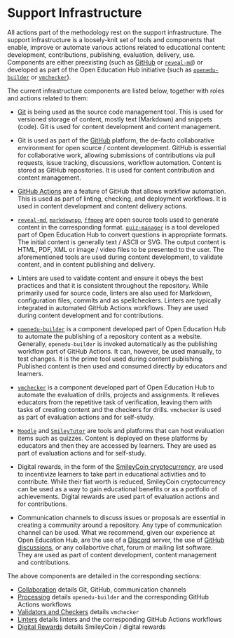 # Support Infrastructure

All actions part of the methodology rest on the support infrastructure.
The support infrastructure is a loosely-knit set of tools and components that enable, improve or automate various actions related to educational content: development, contributions, publishing, evaluation, delivery, use.
Components are either preexisting (such as [GitHub](https://github.com) or [`reveal-md`](https://github.com/webpro/reveal-md)) or developed as part of the Open Education Hub initiative (such as [`openedu-builder`](https://github.com/open-education-hub/openedu-builder) or [`vmchecker`](https://github.com/open-education-hub/vmchecker-next)).

The current infrastructure components are listed below, together with roles and actions related to them:

- [Git](https://git-scm.com/) is being used as the source code management tool.
  This is used for versioned storage of content, mostly text (Markdown) and snippets (code).
  Git is used for content development and content management.

- Git is used as part of the [GitHub](https://github.com/) platform, the de-facto collaborative environment for open source / content development.
  GitHub is essential for collaborative work, allowing submissions of contributions via pull requests, issue tracking, discussions, workflow automation.
  Content is stored as GitHub repositories.
  It is used for content contribution and content management.

- [GitHub Actions](https://github.com/features/actions) are a feature of GitHub that allows workflow automation.
  This is used as part of linting, checking, and deployment workflows.
  It is used in content development and content delivery actions.

- [`reveal-md`](https://github.com/webpro/reveal-md), [`markdownpp`](https://github.com/amyreese/markdown-pp), [`ffmpeg`](https://ffmpeg.org/) are open source tools used to generate content in the corresponding format.
  [`quiz-manager`](https://github.com/systems-cs-pub-ro/quiz-manager) is a tool developed part of Open Education Hub to convert questions in appropriate formats.
  The initial content is generally text / ASCII or SVG.
  The output content is HTML, PDF, XML or image / video files to be presented to the user.
  The aforementioned tools are used during content development, to validate content, and in content publishing and delivery.

- Linters are used to validate content and ensure it obeys the best practices and that it is consistent throughout the repository.
  While primarily used for source code, linters are also used for Markdown, configuration files, commits and as spellcheckers.
  Linters are typically integrated in automated GitHub Actions workflows.
  They are used during content development and for contributions.

- [`openedu-builder`](https://github.com/open-education-hub/openedu-builder) is a component developed part of Open Education Hub to automate the publishing of a repository content as a website.
  Generally, `openedu-builder` is invoked automatically as the publishing workflow part of GitHub Actions.
  It can, however, be used manually, to test changes.
  It is the prime tool used during content publishing.
  Published content is then used and consumed directly by educators and learners.

- [`vmchecker`](https://github.com/open-education-hub/vmchecker-next) is a component developed part of Open Education Hub to automate the evaluation of drills, projects and assignments.
  It relieves educators from the repetitive task of verification, leaving them with tasks of creating content and the checkers for drills.
  `vmchecker` is used as part of evaluation actions and for self-study.

- [`Moodle`](https://moodle.org/) and [`SmileyTutor`](https://tutor-web.net/) are tools and platforms that can host evaluation items such as quizzes.
  Content is deployed on these platforms by educators and then they are accessed by learners.
  They are used as part of evaluation actions and for self-study.

- Digital rewards, in the form of the [SmileyCoin cryptocurrency](https://smileyco.in/), are used to incentivize learners to take part in educational activities and to contribute.
  While their fiat worth is reduced, SmileyCoin cryptocurrency can be used as a way to gain educational benefits or as a portfolio of achievements.
  Digital rewards are used part of evaluation actions and for contributions.

- Communication channels to discuss issues or proposals are essential in creating a community around a repository.
  Any type of communication channel can be used.
  What we recommend, given our experience at Open Education Hub, are the use of a [Discord](https://discord.com/) server, the use of [GitHub discussions](https://github.com/features/discussions), or any collabortive chat, forum or mailing list software.
  They are used as part of content development, content management and contributions.

The above components are detailed in the corresponding sections:

- [Collaboration](../../collaboration/reading/read.md) details Git, GitHub, communication channels
- [Processing](../../processing/reading/read.md) details `openedu-builder` and the corresponding GitHub Actions workflows
- [Validators and Checkers](../../checkers/reading/read.md) details `vmchecker`
- [Linters](../../linters/reading/read.md) details linters and the corresponding GitHub Actions workflows
- [Digital Rewards](../../digital-rewards/reading/read.md) details SmileyCoin / digital rewards
